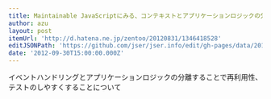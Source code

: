 ```yaml
---
title: Maintainable JavaScriptにみる、コンテキストとアプリケーションロジックの分離 - 愛と勇気と缶ビール
author: azu
layout: post
itemUrl: 'http://d.hatena.ne.jp/zentoo/20120831/1346418528'
editJSONPath: 'https://github.com/jser/jser.info/edit/gh-pages/data/2012/09/index.json'
date: '2012-09-30T15:00:00.000Z'
---
```

イベントハンドリングとアプリケーションロジックの分離することで再利用性、テストのしやすくすることについて
